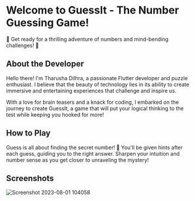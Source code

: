 # Welcome to GuessIt - The Number Guessing Game!

🎲 Get ready for a thrilling adventure of numbers and mind-bending challenges! 🧠

## About the Developer
Hello there! I'm Tharusha Dilhra, a passionate Flutter developer and puzzle enthusiast. I believe that the beauty of technology lies in its ability to create immersive and entertaining experiences that challenge and inspire us.

With a love for brain teasers and a knack for coding, I embarked on the journey to create GuessIt, a game that will put your logical thinking to the test while keeping you hooked for more!

<h2>How to Play</h2>
Guess is all about finding the secret number! 🤫 You'll be given hints after each guess, guiding you to the right answer. Sharpen your intuition and number sense as you get closer to unraveling the mystery!

<h2>Screenshots</h2>

![Screenshot 2023-08-01 104058](https://github.com/tha-rusha/Flutter_Guess_game/assets/86361836/bc7a7fa0-7a07-4859-9c3f-3ef4a25013d9)




